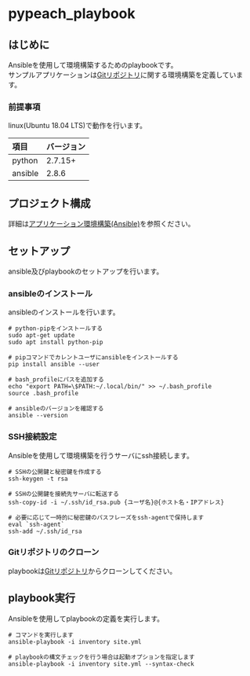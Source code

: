 # pypeach_playbook
## はじめに
Ansibleを使用して環境構築するためのplaybookです。  
サンプルアプリケーションは[Gitリポジトリ](https://github.com/pypeach/pypeach_django.git)に関する環境構築を定義しています。  

### 前提事項
linux(Ubuntu 18.04 LTS)で動作を行います。  

|  項目 | バージョン |
|:------------|:------------|
| python | 2.7.15+ |
| ansible | 2.8.6 |

## プロジェクト構成
詳細は[アプリケーション環境構築(Ansible)](https://qiita.com/tz2i5i_ebinuma/items/78a1f74ff60cd41ae126)を参照ください。 

## セットアップ
ansible及びplaybookのセットアップを行います。 

### ansibleのインストール
ansibleのインストールを行います。

```
# python-pipをインストールする
sudo apt-get update
sudo apt install python-pip

# pipコマンドでカレントユーザにansibleをインストールする
pip install ansible --user

# bash_profileにパスを追加する
echo "export PATH=\$PATH:~/.local/bin/" >> ~/.bash_profile
source .bash_profile

# ansibleのバージョンを確認する
ansible --version

```

### SSH接続設定
Ansibleを使用して環境構築を行うサーバにssh接続します。

```
# SSHの公開鍵と秘密鍵を作成する
ssh-keygen -t rsa

# SSHの公開鍵を接続先サーバに転送する
ssh-copy-id -i ~/.ssh/id_rsa.pub {ユーザ名}@{ホスト名・IPアドレス}

# 必要に応じて一時的に秘密鍵のパスフレーズをssh-agentで保持します
eval `ssh-agent`
ssh-add ~/.ssh/id_rsa

```
### Gitリポジトリのクローン
playbookは[Gitリポジトリ](https://github.com/pypeach/pypeach_playbook.git)からクローンしてください。 

## playbook実行
Ansibleを使用してplaybookの定義を実行します。 

```
# コマンドを実行します
ansible-playbook -i inventory site.yml

# playbookの構文チェックを行う場合は起動オプションを指定します
ansible-playbook -i inventory site.yml --syntax-check
```


